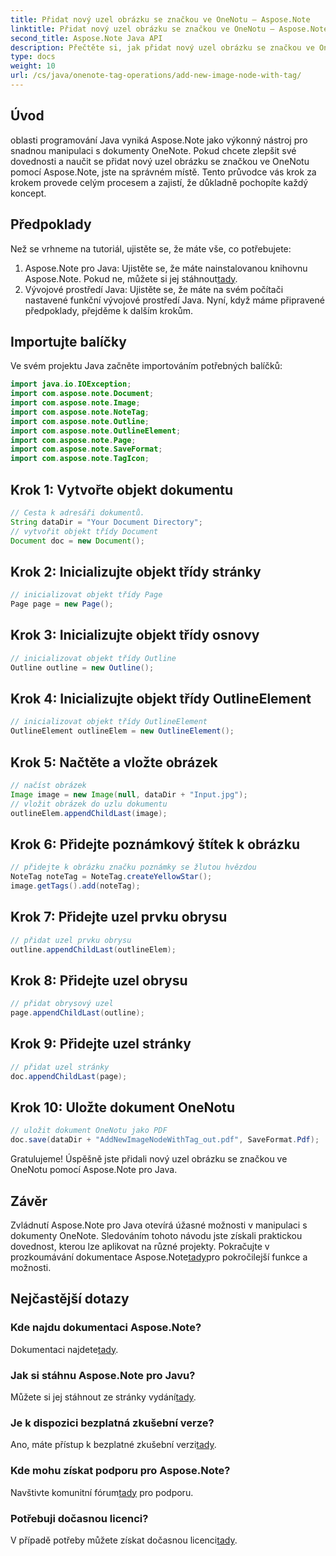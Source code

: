 ```yaml
---
title: Přidat nový uzel obrázku se značkou ve OneNotu – Aspose.Note
linktitle: Přidat nový uzel obrázku se značkou ve OneNotu – Aspose.Note
second_title: Aspose.Note Java API
description: Přečtěte si, jak přidat nový uzel obrázku se značkou ve OneNotu pomocí Aspose.Note pro Java. Zvyšte své znalosti programování v Javě bez námahy.
type: docs
weight: 10
url: /cs/java/onenote-tag-operations/add-new-image-node-with-tag/
---
```

## Úvod
oblasti programování Java vyniká Aspose.Note jako výkonný nástroj pro snadnou manipulaci s dokumenty OneNote. Pokud chcete zlepšit své dovednosti a naučit se přidat nový uzel obrázku se značkou ve OneNotu pomocí Aspose.Note, jste na správném místě. Tento průvodce vás krok za krokem provede celým procesem a zajistí, že důkladně pochopíte každý koncept.
## Předpoklady
Než se vrhneme na tutoriál, ujistěte se, že máte vše, co potřebujete:
1.  Aspose.Note pro Java: Ujistěte se, že máte nainstalovanou knihovnu Aspose.Note. Pokud ne, můžete si jej stáhnout[tady](https://releases.aspose.com/note/java/).
2. Vývojové prostředí Java: Ujistěte se, že máte na svém počítači nastavené funkční vývojové prostředí Java.
Nyní, když máme připravené předpoklady, přejděme k dalším krokům.
## Importujte balíčky
Ve svém projektu Java začněte importováním potřebných balíčků:
```java
import java.io.IOException;
import com.aspose.note.Document;
import com.aspose.note.Image;
import com.aspose.note.NoteTag;
import com.aspose.note.Outline;
import com.aspose.note.OutlineElement;
import com.aspose.note.Page;
import com.aspose.note.SaveFormat;
import com.aspose.note.TagIcon;
```
## Krok 1: Vytvořte objekt dokumentu
```java
// Cesta k adresáři dokumentů.
String dataDir = "Your Document Directory";
// vytvořit objekt třídy Document
Document doc = new Document();
```
## Krok 2: Inicializujte objekt třídy stránky
```java
// inicializovat objekt třídy Page
Page page = new Page();
```
## Krok 3: Inicializujte objekt třídy osnovy
```java
// inicializovat objekt třídy Outline
Outline outline = new Outline();
```
## Krok 4: Inicializujte objekt třídy OutlineElement
```java
// inicializovat objekt třídy OutlineElement
OutlineElement outlineElem = new OutlineElement();
```
## Krok 5: Načtěte a vložte obrázek
```java
// načíst obrázek
Image image = new Image(null, dataDir + "Input.jpg");
// vložit obrázek do uzlu dokumentu
outlineElem.appendChildLast(image);
```
## Krok 6: Přidejte poznámkový štítek k obrázku
```java
// přidejte k obrázku značku poznámky se žlutou hvězdou
NoteTag noteTag = NoteTag.createYellowStar();
image.getTags().add(noteTag);
```
## Krok 7: Přidejte uzel prvku obrysu
```java
// přidat uzel prvku obrysu
outline.appendChildLast(outlineElem);
```
## Krok 8: Přidejte uzel obrysu
```java
// přidat obrysový uzel
page.appendChildLast(outline);
```
## Krok 9: Přidejte uzel stránky
```java
// přidat uzel stránky
doc.appendChildLast(page);
```
## Krok 10: Uložte dokument OneNotu
```java
// uložit dokument OneNotu jako PDF
doc.save(dataDir + "AddNewImageNodeWithTag_out.pdf", SaveFormat.Pdf);
```
Gratulujeme! Úspěšně jste přidali nový uzel obrázku se značkou ve OneNotu pomocí Aspose.Note pro Java.
## Závěr
 Zvládnutí Aspose.Note pro Java otevírá úžasné možnosti v manipulaci s dokumenty OneNote. Sledováním tohoto návodu jste získali praktickou dovednost, kterou lze aplikovat na různé projekty. Pokračujte v prozkoumávání dokumentace Aspose.Note[tady](https://reference.aspose.com/note/java/)pro pokročilejší funkce a možnosti.
## Nejčastější dotazy
### Kde najdu dokumentaci Aspose.Note?
 Dokumentaci najdete[tady](https://reference.aspose.com/note/java/).
### Jak si stáhnu Aspose.Note pro Javu?
 Můžete si jej stáhnout ze stránky vydání[tady](https://releases.aspose.com/note/java/).
### Je k dispozici bezplatná zkušební verze?
 Ano, máte přístup k bezplatné zkušební verzi[tady](https://releases.aspose.com/).
### Kde mohu získat podporu pro Aspose.Note?
 Navštivte komunitní fórum[tady](https://forum.aspose.com/c/note/28) pro podporu.
### Potřebuji dočasnou licenci?
 V případě potřeby můžete získat dočasnou licenci[tady](https://purchase.aspose.com/temporary-license/).